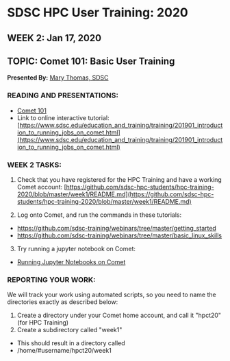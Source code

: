 # SDSC HPC User Training:  2020
## WEEK 2: Jan 17, 2020

## TOPIC:  Comet 101: Basic User Training
**Presented By:** [Mary Thomas, SDSC](https://hpc-students.sdsc.edu/instr_bios/mary_thomas.html)

### READING AND PRESENTATIONS:
* [Comet 101](./Running-Jobs-on-Comet-04-11-2019.pdf)
* Link to online interactive tutorial: 
[https://www.sdsc.edu/education_and_training/training/201901_introduction_to_running_jobs_on_comet.html](https://www.sdsc.edu/education_and_training/training/201901_introduction_to_running_jobs_on_comet.html) 

### WEEK 2 TASKS:
1. Check that you have registered for the HPC Training and have a working Comet account:
[https://github.com/sdsc-hpc-students/hpc-training-2020/blob/master/week1/README.md](https://github.com/sdsc-hpc-students/hpc-training-2020/blob/master/week1/README.md)

2. Log onto Comet, and run the commands in these tutorials:
* https://github.com/sdsc-training/webinars/tree/master/getting_started
* https://github.com/sdsc-training/webinars/tree/master/basic_linux_skills


3. Try running a jupyter notebook on Comet:
* [Running Jupyter Notebooks on Comet](https://github.com/sdsc-hpc-students/hpc-training-2020/blob/master/basic_tutorials/how-to-run-notebooks-on-comet.md)

### REPORTING YOUR WORK:
We will track your work using automated scripts, so you need to name the directories exactly as described below:

1. Create a directory under your Comet home account, and call it "hpct20" (for HPC Training)
2. Create a subdirectory called "week1"
* This should result in a directory called 
*	/home/#username/hpct20/week1

